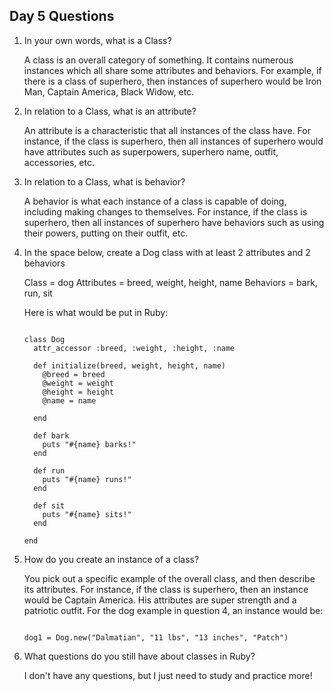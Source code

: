 ## Day 5 Questions

1. In your own words, what is a Class?

   A class is an overall category of something. It contains numerous instances which all share some attributes and behaviors. For example, if there is a class of superhero, then instances of superhero would be Iron Man, Captain America, Black Widow, etc.

2. In relation to a Class, what is an attribute?

   An attribute is a characteristic that all instances of the class have. For instance, if the class is superhero, then all instances of superhero would have attributes such as superpowers, superhero name, outfit, accessories, etc.

3. In relation to a Class, what is behavior?

   A behavior is what each instance of a class is capable of doing, including making changes to themselves. For instance, if the class is superhero, then all instances of superhero have behaviors such as using their powers, putting on their outfit, etc.

4. In the space below, create a Dog class with at least 2 attributes and 2 behaviors

   Class = dog
   Attributes = breed, weight, height, name
   Behaviors = bark, run, sit

   Here is what would be put in Ruby:

   ~~~~

   class Dog
     attr_accessor :breed, :weight, :height, :name

     def initialize(breed, weight, height, name)
       @breed = breed
       @weight = weight
       @height = height
       @name = name

     end

     def bark
       puts "#{name} barks!"
     end

     def run
       puts "#{name} runs!"
     end

     def sit
       puts "#{name} sits!"
     end

   end

   ~~~~

5. How do you create an instance of a class?

   You pick out a specific example of the overall class, and then describe its attributes. For instance, if the class is superhero, then an instance would be Captain America. His attributes are super strength and a patriotic outfit. For the dog example in question 4, an instance would be:

   ~~~~

   dog1 = Dog.new("Dalmatian", "11 lbs", "13 inches", "Patch")

   ~~~~

6. What questions do you still have about classes in Ruby?

   I don't have any questions, but I just need to study and practice more!
